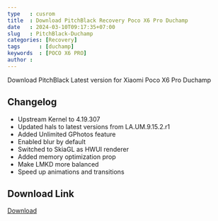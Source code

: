 ```yaml
---
type   : cusrom
title  : Download PitchBlack Recovery Poco X6 Pro Duchamp
date   : 2024-03-10T09:17:35+07:00
slug   : PitchBlack-Duchamp
categories: [Recovery]
tags      : [duchamp]
keywords  : [POCO X6 PRO]
author : 
---
```


Download PitchBlack Latest version for Xiaomi Poco X6 Pro Duchamp

## Changelog
- Upstream Kernel to 4.19.307
- Updated hals to latest versions from LA.UM.9.15.2.r1
- Added Unlimited GPhotos feature 
- Enabled blur by default
- Switched to SkiaGL as HWUI renderer
- Added memory optimization prop
- Make LMKD more balanced
- Speed up animations and transitions

## Download Link
[Download](/)
